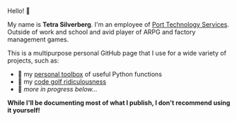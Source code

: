 Hello! 🍓

My name is **Tetra Silverberg**. I'm an employee of [Port Technology Services](https://www.porttechnologyservices.com/). Outside of work and school and avid player of ARPG and factory management games.

This is a multipurpose personal GitHub page that I use for a wide variety of projects, such as:
* 🧰 my [personal toolbox](https://github.com/tetraketra/tetras-toolbox) of useful Python functions
* 🎨 my [code golf ridiculousness](https://github.com/tetraketra/code-golf)
* 🤔 *more in progress below...*

**While I'll be documenting most of what I publish, I don't recommend using it yourself!**

<!---
tetraketra/tetraketra is a ✨ special ✨ repository because its `README.md` (this file) appears on your GitHub profile.
You can click the Preview link to take a look at your changes.
--->
